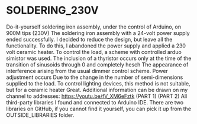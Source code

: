 # SOLDERING_230V
Do-it-yourself soldering iron assembly, under the control of Arduino, on 900M tips (230V)
The soldering iron assembly with a 24-volt power supply ended successfully.
I decided to reduce the design, but leave all the functionality.
To do this, I abandoned the power supply and applied a 230 volt ceramic heater.
To control the load, a scheme with controlled arduo simistor was used.
The inclusion of a thyristor occurs only at the time of the transition of sinusoids through 0 and completely hesch
The appearance of interference arising from the usual dimmer control scheme. Power adjustment occurs
Due to the change in the number of semi-dimensions supplied to the load.
To control lighting devices, this method is not suitable, but for a ceramic heater
Great.
Additional information can be drawn on my channel to addresses:
https://youtu.be/fV_XM6eFztk  (PART 1)
  (PART 2)
All third-party libraries I found and connected to Arduino IDE. There are two libraries on GitHub, if you cannot find it yourself, you can pick it up from the OUTSIDE_LIBRARIES folder.
